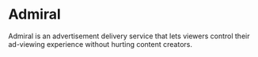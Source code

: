 # Admiral

Admiral is an advertisement delivery service that lets viewers control their ad-viewing experience without hurting content creators.
